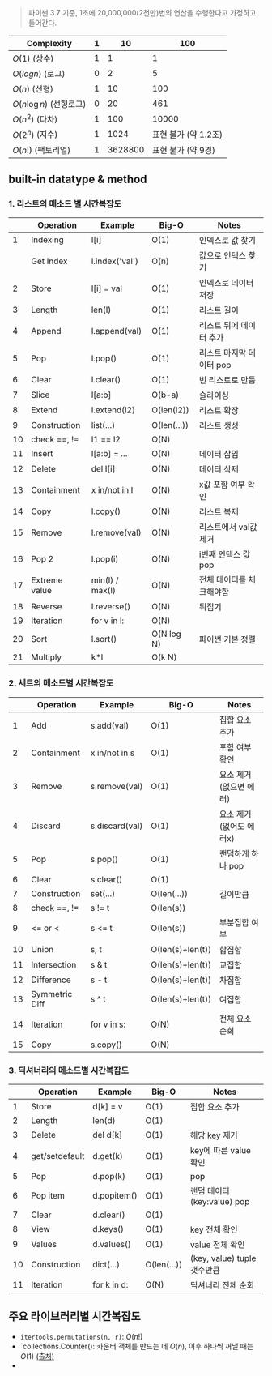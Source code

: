 > 파이썬 3.7 기준, 1초에 20,000,000(2천만)번의 연산을 수행한다고 가정하고 들어간다.

|Complexity|	1	|10	|100|
|---|---|---|---|
|$O(1)$ (상수)|	1	|1	|1|
|$O(log n)$ (로그)|	0	|2	|5|
|$O(n)$ (선형)|	1	|10	|100 |
|$O(n \log n)$ (선형로그)|	0	|20	|461|
|$O(n^2)$ (다차)|	1	|100	|10000|
|$O(2^n)$ (지수)|	1	|1024	|표현 불가 (약 1.2조)|
|$O(n!)$ (팩토리얼)|	1	|3628800	|표현 불가 (약 9경)|



## built-in datatype & method


### 1. 리스트의 메소드 별 시간복잡도

|      | Operation     | Example         | Big-O       | Notes                    |
| ---- | ------------- | --------------- | ----------- | ------------------------ |
| 1    | Indexing      | l[i]            | O(1)        | 인덱스로 값 찾기         |
|      | Get Index     | l.index('val')  | O(n)        | 값으로 인덱스 찾기       |
| 2    | Store         | l[i] = val      | O(1)        | 인덱스로 데이터 저장     |
| 3    | Length        | len(l)          | O(1)        | 리스트 길이              |
| 4    | Append        | l.append(val)   | O(1)        | 리스트 뒤에 데이터 추가  |
| 5    | Pop           | l.pop()         | O(1)        | 리스트 마지막 데이터 pop |
| 6    | Clear         | l.clear()       | O(1)        | 빈 리스트로 만듬         |
| 7    | Slice         | l[a:b]          | O(b-a)      | 슬라이싱                 |
| 8    | Extend        | l.extend(l2)    | O(len(l2))  | 리스트 확장              |
| 9    | Construction  | list(...)       | O(len(...)) | 리스트 생성              |
| 10   | check ==, !=  | l1 == l2        | O(N)        |                          |
| 11   | Insert        | l[a:b] = ...    | O(N)        | 데이터 삽입              |
| 12   | Delete        | del l[i]        | O(N)        | 데이터 삭제              |
| 13   | Containment   | x in/not in l   | O(N)        | x값 포함 여부 확인       |
| 14   | Copy          | l.copy()        | O(N)        | 리스트 복제              |
| 15   | Remove        | l.remove(val)   | O(N)        | 리스트에서 val값 제거    |
| 16   | Pop 2         | l.pop(i)        | O(N)        | i번째 인덱스 값 pop      |
| 17   | Extreme value | min(l) / max(l) | O(N)        | 전체 데이터를 체크해야함 |
| 18   | Reverse       | l.reverse()     | O(N)        | 뒤집기                   |
| 19   | Iteration     | for v in l:     | O(N)        |                          |
| 20   | Sort          | l.sort()        | O(N log N)  | 파이썬 기본 정렬         |
| 21   | Multiply      | k*l             | O(k N)      |                          |



### 2. 세트의 메소드별 시간복잡도

|      | Operation      | Example        | Big-O            | Notes                   |
| ---- | -------------- | -------------- | ---------------- | ----------------------- |
| 1    | Add            | s.add(val)     | O(1)             | 집합 요소 추가          |
| 2    | Containment    | x in/not in s  | O(1)             | 포함 여부 확인          |
| 3    | Remove         | s.remove(val)  | O(1)             | 요소 제거(없으면 에러)  |
| 4    | Discard        | s.discard(val) | O(1)             | 요소 제거(없어도 에러x) |
| 5    | Pop            | s.pop()        | O(1)             | 랜덤하게 하나 pop       |
| 6    | Clear          | s.clear()      | O(1)             |                         |
| 7    | Construction   | set(...)       | O(len(...))      | 길이만큼                |
| 8    | check ==, !=   | s != t         | O(len(s))        |                         |
| 9    | <= or <        | s <= t         | O(len(s))        | 부분집합 여부           |
| 10   | Union          | s, t           | O(len(s)+len(t)) | 합집합                  |
| 11   | Intersection   | s & t          | O(len(s)+len(t)) | 교집합                  |
| 12   | Difference     | s - t          | O(len(s)+len(t)) | 차집합                  |
| 13   | Symmetric Diff | s ^ t          | O(len(s)+len(t)) | 여집합                  |
| 14   | Iteration      | for v in s:    | O(N)             | 전체 요소 순회          |
| 15   | Copy           | s.copy()       | O(N)             |                         |



### 3. 딕셔너리의 메소드별 시간복잡도

|      | Operation      | Example     | Big-O       | Notes                       |
| ---- | -------------- | ----------- | ----------- | --------------------------- |
| 1    | Store          | d[k] = v    | O(1)        | 집합 요소 추가              |
| 2    | Length         | len(d)      | O(1)        |                             |
| 3    | Delete         | del d[k]    | O(1)        | 해당 key 제거               |
| 4    | get/setdefault | d.get(k)    | O(1)        | key에 따른 value 확인       |
| 5    | Pop            | d.pop(k)    | O(1)        | pop                         |
| 6    | Pop item       | d.popitem() | O(1)        | 랜덤 데이터(key:value) pop  |
| 7    | Clear          | d.clear()   | O(1)        |                             |
| 8    | View           | d.keys()    | O(1)        | key 전체 확인               |
| 9    | Values         | d.values()  | O(1)        | value 전체 확인             |
| 10   | Construction   | dict(...)   | O(len(...)) | (key, value) tuple 갯수만큼 |
| 11   | Iteration      | for k in d: | O(N)        | 딕셔너리 전체 순회          |


## 주요 라이브러리별 시간복잡도
- `itertools.permutations(n, r)`: $O(n!)$
- `collections.Counter(): 카운터 객체를 만드는 데 $O(n)$, 이후 하나씩 꺼낼 때는 $O(1)$ [(출처)](https://hyp.is/J2kzrhafEe-rHafkhA1NCA/stackoverflow.com/questions/42461840/what-is-the-time-complexity-of-collections-counter-in-python)
- 